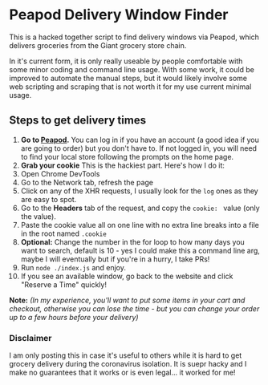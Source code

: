 # Peapod Delivery Window Finder

This is a hacked together script to find delivery windows via Peapod, which delivers groceries from the Giant grocery store chain.

In it's current form, it is only really useable by people comfortable with some minor coding and command line usage. With some work, it could be improved to automate the manual steps, but it would likely involve some web scripting and scraping that is not worth it for my use current minimal usage.

## Steps to get delivery times

1. **Go to [Peapod](https://peapod.com).** You can log in if you have an account (a good idea if you are going to order) but you don't have to. If not logged in, you will need to find your local store following the prompts on the home page. 
2. **Grab your cookie** This is the hackiest part. Here's how I do it:
  1. Open Chrome DevTools
  2. Go to the Network tab, refresh the page
  3. Click on any of the XHR requests, I usually look for the `log` ones as they are easy to spot. 
  4. Go to the **Headers** tab of the request, and copy the `cookie: ` value (only the value).
3. Paste the cookie value all on one line with no extra line breaks into a file in the root named `.cookie`
4. **Optional:** Change the number in the for loop to how many days you want to search, default is 10 - yes I could make this a command line arg, maybe I will eventually but if you're in a hurry, I take PRs!
5. Run `node ./index.js` and enjoy.  
6. If you see an available window, go back to the website and click "Reserve a Time" quickly! 

**Note:** *(In my experience, you'll want to put some items in your cart and checkout, otherwise you can lose the time - but you can change your order up to a few hours before your delivery)*

### Disclaimer

I am only posting this in case it's useful to others while it is hard to get grocery delivery during the coronavirus isolation. It is suepr hacky and I make no guarantees that it works or is even legal... it worked for me!
